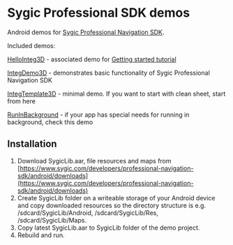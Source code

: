 # Sygic Professional SDK demos #

Android demos for [Sygic Professional Navigation SDK](https://www.sygic.com/developers/products/sygic-professional-navigation-sdk).

Included demos:

[HelloInteg3D](https://github.com/Sygic/sygic-professional-sdk-embedded-demos-android/tree/develop/HelloInteg3D) - associated demo for [Getting started tutorial](https://www.sygic.com/developers/professional-navigation-sdk/android/getting-started/embedded-integration-using-android-studio)

[IntegDemo3D](https://github.com/Sygic/sygic-professional-sdk-embedded-demos-android/tree/develop/IntegDemo3D) - demonstrates basic functionality of Sygic Professional Navigation SDK

[IntegTemplate3D](https://github.com/Sygic/sygic-professional-sdk-embedded-demos-android/tree/develop/IntegTemplate3D) - minimal demo. If you want to start with clean sheet, start from here

[RunInBackground](https://github.com/Sygic/sygic-professional-sdk-embedded-demos-android/tree/develop/RunInBackground) - if your app has special needs for running in background, check this demo

## Installation
   
1. Download SygicLib.aar, file resources and maps from [https://www.sygic.com/developers/professional-navigation-sdk/android/downloads](https://www.sygic.com/developers/professional-navigation-sdk/android/downloads)
1. Create SygicLib folder on a writeable storage of your Android device and copy downloaded resources so the directory structure is e.g. /sdcard/SygicLib/Android, /sdcard/SygicLib/Res, /sdcard/SygicLib/Maps.
1. Copy latest SygicLib.aar to SygicLib folder of the demo project.
1. Rebuild and run.   